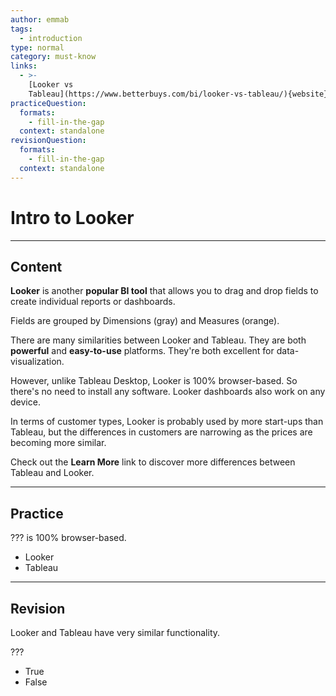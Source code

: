 ```yaml
---
author: emmab
tags:
  - introduction
type: normal
category: must-know
links:
  - >-
    [Looker vs
    Tableau](https://www.betterbuys.com/bi/looker-vs-tableau/){website}
practiceQuestion:
  formats:
    - fill-in-the-gap
  context: standalone
revisionQuestion:
  formats:
    - fill-in-the-gap
  context: standalone
---
```


# Intro to Looker


---

## Content

**Looker** is another **popular BI tool** that allows you to drag and drop fields to create individual reports or dashboards. 

Fields are grouped by Dimensions (gray) and Measures (orange).

There are many similarities between Looker and Tableau. They are both **powerful** and **easy-to-use** platforms. They're both excellent for data-visualization.

However, unlike Tableau Desktop, Looker is 100% browser-based. So there's no need to install any software. Looker dashboards also work on any device.

In terms of customer types, Looker is probably used by more start-ups than Tableau, but the differences in customers are narrowing as the prices are becoming more similar. 

Check out the **Learn More** link to discover more differences between Tableau and Looker.


---

## Practice

??? is 100% browser-based.

- Looker
- Tableau


---

## Revision

Looker and Tableau have very similar functionality.

???

- True
- False
